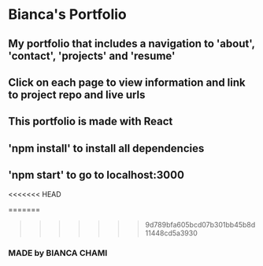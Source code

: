# Bianca's Portfolio 

## My portfolio that includes a navigation to 'about', 'contact', 'projects' and 'resume'

## Click on each page to view information and link to project repo and live urls 

## This portfolio is made with React

## 'npm install' to install all dependencies

## 'npm start' to go to localhost:3000

<<<<<<< HEAD


=======
>>>>>>> 9d789bfa605bcd07b301bb45b8d11448cd5a3930
### MADE by BIANCA CHAMI 

